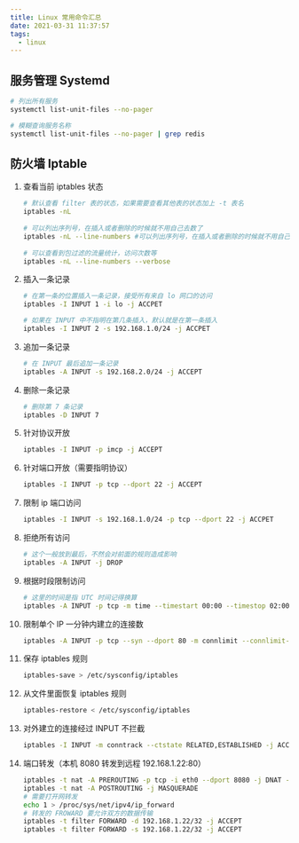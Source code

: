 ```yaml
---
title: Linux 常用命令汇总
date: 2021-03-31 11:37:57
tags:
  - linux
---
```


## 服务管理 Systemd

```bash
# 列出所有服务
systemctl list-unit-files --no-pager

# 模糊查询服务名称
systemctl list-unit-files --no-pager | grep redis
```

## 防火墙 Iptable

1. 查看当前 iptables 状态
    ```bash
    # 默认查看 filter 表的状态，如果需要查看其他表的状态加上 -t 表名
    iptables -nL
      
    # 可以列出序列号，在插入或者删除的时候就不用自己去数了
    iptables -nL --line-numbers #可以列出序列号，在插入或者删除的时候就不用自己去数了
      
    # 可以查看到包过滤的流量统计，访问次数等
    iptables -nL --line-numbers --verbose
    ```
2. 插入一条记录
    ```bash
    # 在第一条的位置插入一条记录，接受所有来自 lo 网口的访问
    iptables -I INPUT 1 -i lo -j ACCPET

    # 如果在 INPUT 中不指明在第几条插入，默认就是在第一条插入
    iptables -I INPUT 2 -s 192.168.1.0/24 -j ACCPET
    ```
3. 追加一条记录
    ```bash
    # 在 INPUT 最后追加一条记录
    iptables -A INPUT -s 192.168.2.0/24 -j ACCEPT
    ```
4. 删除一条记录
    ```bash
    # 删除第 7 条记录
    iptables -D INPUT 7
    ```
5. 针对协议开放
    ```bash
    iptables -I INPUT -p imcp -j ACCEPT
    ```
6. 针对端口开放（需要指明协议）
    ```bash
    iptables -I INPUT -p tcp --dport 22 -j ACCEPT
    ```
7. 限制 ip 端口访问
    ```bash
    iptables -I INPUT -s 192.168.1.0/24 -p tcp --dport 22 -j ACCPET
    ```
8. 拒绝所有访问
    ```bash
    # 这个一般放到最后，不然会对前面的规则造成影响
    iptables -A INPUT -j DROP
    ```
9. 根据时段限制访问
    ```bash
    # 这里的时间是指 UTC 时间记得换算
    iptables -A INPUT -p tcp -m time --timestart 00:00 --timestop 02:00 -j DROP
    ```
10. 限制单个 IP 一分钟内建立的连接数
    ```bash
    iptables -A INPUT -p tcp --syn --dport 80 -m connlimit --connlimit-above 25 -j REJECT
    ```
11. 保存 iptables 规则
    ```bash
    iptables-save > /etc/sysconfig/iptables
    ```
12. 从文件里面恢复 iptables 规则
    ```bash
    iptables-restore < /etc/sysconfig/iptables
    ```
13. 对外建立的连接经过 INPUT 不拦截
    ```bash
    iptables -I INPUT -m conntrack --ctstate RELATED,ESTABLISHED -j ACCEPT
    ```
14. 端口转发（本机 8080 转发到远程 192.168.1.22:80）
    ```bash
    iptables -t nat -A PREROUTING -p tcp -i eth0 --dport 8080 -j DNAT --to 192.168.1.22:80
    iptables -t nat -A POSTROUTING -j MASQUERADE
    # 需要打开网转发
    echo 1 > /proc/sys/net/ipv4/ip_forward
    # 转发的 FROWARD 要允许双方的数据传输
    iptables -t filter FORWARD -d 192.168.1.22/32 -j ACCEPT
    iptables -t filter FORWARD -s 192.168.1.22/32 -j ACCEPT
    ```